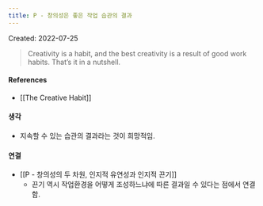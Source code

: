 ```yaml
---
title: P - 창의성은 좋은 작업 습관의 결과
---
```


Created: 2022-07-25

>Creativity is a habit, and the best creativity is a result of good work habits. That’s it in a nutshell.

#### References
- [[The Creative Habit]]

#### 생각
- 지속할 수 있는 습관의 결과라는 것이 희망적임.

#### 연결
- [[P - 창의성의 두 차원, 인지적 유연성과 인지적 끈기]]
    - 끈기 역시 작업환경을 어떻게 조성하느냐에 따른 결과일 수 있다는 점에서 연결함.